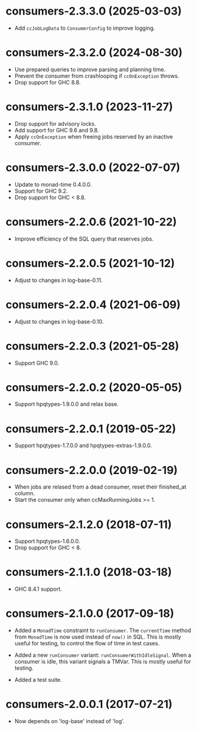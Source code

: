 # consumers-2.3.3.0 (2025-03-03)
* Add `ccJobLogData` to `ConsumerConfig` to improve logging.

# consumers-2.3.2.0 (2024-08-30)
* Use prepared queries to improve parsing and planning time.
* Prevent the consumer from crashlooping if `ccOnException` throws.
* Drop support for GHC 8.8.

# consumers-2.3.1.0 (2023-11-27)
* Drop support for advisory locks.
* Add support for GHC 9.6 and 9.8.
* Apply `ccOnException` when freeing jobs reserved by an inactive consumer.

# consumers-2.3.0.0 (2022-07-07)
* Update to monad-time 0.4.0.0.
* Support for GHC 9.2.
* Drop support for GHC < 8.8.

# consumers-2.2.0.6 (2021-10-22)
* Improve efficiency of the SQL query that reserves jobs.

# consumers-2.2.0.5 (2021-10-12)
* Adjust to changes in log-base-0.11.

# consumers-2.2.0.4 (2021-06-09)
* Adjust to changes in log-base-0.10.

# consumers-2.2.0.3 (2021-05-28)
* Support GHC 9.0.

# consumers-2.2.0.2 (2020-05-05)
* Support hpqtypes-1.9.0.0 and relax base.

# consumers-2.2.0.1 (2019-05-22)
* Support hpqtypes-1.7.0.0 and hpqtypes-extras-1.9.0.0.

# consumers-2.2.0.0 (2019-02-19)
* When jobs are relased from a dead consumer, reset their finished_at column.
* Start the consumer only when ccMaxRunningJobs >= 1.

# consumers-2.1.2.0 (2018-07-11)

* Support hpqtypes-1.6.0.0.
* Drop support for GHC < 8.

# consumers-2.1.1.0 (2018-03-18)

* GHC 8.4.1 support.

# consumers-2.1.0.0 (2017-09-18)

* Added a `MonadTime` constraint to `runConsumer`. The `currentTime`
  method from `MonadTime` is now used instead of `now()` in SQL. This
  is mostly useful for testing, to control the flow of time in test
  cases.

* Added a new `runConsumer` variant: `runConsumerWithIdleSignal`.
  When a consumer is idle, this variant signals a TMVar. This is
  mostly useful for testing.

* Added a test suite.

# consumers-2.0.0.1 (2017-07-21)
* Now depends on 'log-base' instead of 'log'.
